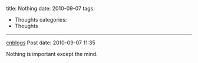 title: Nothing
date: 2010-09-07
tags:
  - Thoughts
categories:
  - Thoughts
---

[cnblogs](http://www.cnblogs.com/pcy0/archive/2010/09/07/nothing.html) Post date: 2010-09-07 11:35

Nothing is important except the mind.
